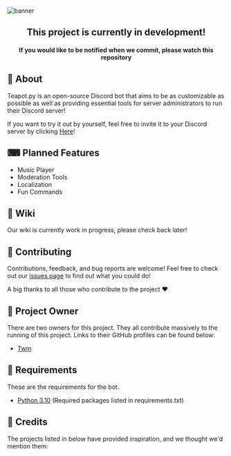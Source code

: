 ![banner](docs/image.png)

<h2 align="center">
    This project is currently in development!<br>
</h2>
<h4 align="center">
    If you would like to be notified when we commit, please watch this repository
</h4>


## 👋 About

Teapot.py is an open-source Discord bot that aims to be as customizable as possible as well as providing essential tools for server administrators to run their Discord server!

If you want to try it out by yourself, feel free to invite it to your Discord server by clicking [Here](https://discord.com/api/oauth2/authorize?client_id=1017155792048230520&permissions=8&scope=bot)!

## ⌨ Planned Features
- Music Player
- Moderation Tools
- Localization
- Fun Commands

## 📖 Wiki

Our wiki is currently work in progress, please check back later!

## 🤝 Contributing
Contributions, feedback, and bug reports are welcome! Feel free to check out our [issues page](https://github.com/Twm757/discord-bot/issues) to find out what you could do!

A big thanks to all those who contribute to the project ❤

## 💼 Project Owner 
There are two owners for this project. They all contribute massively to the running of this project. Links to their GitHub profiles can be found below:

- [Twm](https://github.com/Twm757)

## 📜 Requirements
These are the requirements for the bot.

- [Python 3.10](https://www.python.org/downloads) (Required packages listed in requirements.txt)

## 💖 Credits
The projects listed in below have provided inspiration, and we thought we'd mention them: